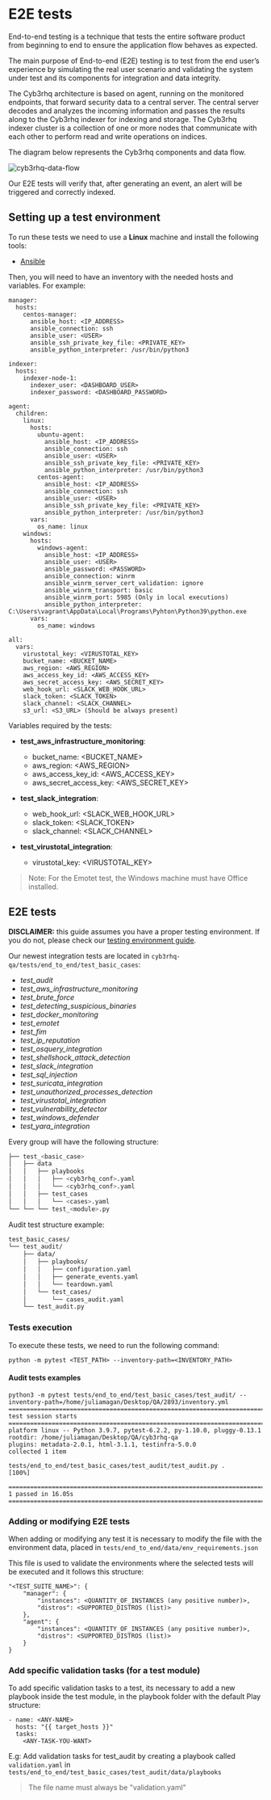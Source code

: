 # E2E tests

End-to-end testing is a technique that tests the entire software product from beginning to end to ensure the application flow behaves as expected.

The main purpose of End-to-end (E2E) testing is to test from the end user’s experience by simulating the real user scenario and validating the system under test and its components for integration and data integrity.

The Cyb3rhq architecture is based on agent, running on the monitored endpoints, that forward security data to a central server. The central server decodes and analyzes the incoming information and passes the results along to the Cyb3rhq indexer for indexing and storage. The Cyb3rhq indexer cluster is a collection of one or more nodes that communicate with each other to perform read and write operations on indices.

The diagram below represents the Cyb3rhq components and data flow.

![cyb3rhq-data-flow](https://documentation.cyb3rhq.com/current/_images/data-flow1.png)


Our E2E tests will verify that, after generating an event, an alert will be triggered and correctly indexed.

## Setting up a test environment

To run these tests we need to use a **Linux** machine and install the following tools:

- [Ansible](https://docs.ansible.com/ansible/latest/installation_guide/intro_installation.html)

Then, you will need to have an inventory with the needed hosts and variables. For example:

```
manager:
  hosts:
    centos-manager:
      ansible_host: <IP_ADDRESS>
      ansible_connection: ssh
      ansible_user: <USER>
      ansible_ssh_private_key_file: <PRIVATE_KEY>
      ansible_python_interpreter: /usr/bin/python3

indexer:
  hosts:
    indexer-node-1:
      indexer_user: <DASHBOARD_USER>
      indexer_password: <DASHBOARD_PASSWORD>

agent:
  children:
    linux:
      hosts:
        ubuntu-agent:
          ansible_host: <IP_ADDRESS>
          ansible_connection: ssh
          ansible_user: <USER>
          ansible_ssh_private_key_file: <PRIVATE_KEY>
          ansible_python_interpreter: /usr/bin/python3
        centos-agent:
          ansible_host: <IP_ADDRESS>
          ansible_connection: ssh
          ansible_user: <USER>
          ansible_ssh_private_key_file: <PRIVATE_KEY>
          ansible_python_interpreter: /usr/bin/python3
      vars:
        os_name: linux
    windows:
      hosts:
        windows-agent:
          ansible_host: <IP_ADDRESS>
          ansible_user: <USER>
          ansible_password: <PASSWORD>
          ansible_connection: winrm
          ansible_winrm_server_cert_validation: ignore
          ansible_winrm_transport: basic
          ansible_winrm_port: 5985 (Only in local executions)
          ansible_python_interpreter: C:\Users\vagrant\AppData\Local\Programs\Pyhton\Python39\python.exe
      vars:
        os_name: windows

all:
  vars:
    virustotal_key: <VIRUSTOTAL_KEY>
    bucket_name: <BUCKET_NAME>
    aws_region: <AWS_REGION>
    aws_access_key_id: <AWS_ACCESS_KEY>
    aws_secret_access_key: <AWS_SECRET_KEY>
    web_hook_url: <SLACK_WEB_HOOK_URL>
    slack_token: <SLACK_TOKEN>
    slack_channel: <SLACK_CHANNEL>
    s3_url: <S3_URL> (Should be always present)

```

Variables required by the tests:

- **test_aws_infrastructure_monitoring**:
    + bucket_name: <BUCKET_NAME>
    + aws_region: <AWS_REGION>
    + aws_access_key_id: <AWS_ACCESS_KEY>
    + aws_secret_access_key: <AWS_SECRET_KEY>

- **test_slack_integration**:
    + web_hook_url: <SLACK_WEB_HOOK_URL>
    + slack_token: <SLACK_TOKEN>
    + slack_channel: <SLACK_CHANNEL>

- **test_virustotal_integration**:
    + virustotal_key: <VIRUSTOTAL_KEY>

> Note: For the Emotet test, the Windows machine must have Office installed.

## E2E tests

**DISCLAIMER:** this guide assumes you have a proper testing environment. If you do not, please check
our [testing environment guide](#setting-up-a-test-environment).

Our newest integration tests are located in `cyb3rhq-qa/tests/end_to_end/test_basic_cases`:

- _test_audit_
- _test_aws_infrastructure_monitoring_
- _test_brute_force_
- _test_detecting_suspicious_binaries_
- _test_docker_monitoring_
- _test_emotet_
- _test_fim_
- _test_ip_reputation_
- _test_osquery_integration_
- _test_shellshock_attack_detection_
- _test_slack_integration_
- _test_sql_injection_
- _test_suricata_integration_
- _test_unauthorized_processes_detection_
- _test_virustotal_integration_
- _test_vulnerability_detector_
- _test_windows_defender_
- _test_yara_integration_

Every group will have the following structure:

```bash
├── test_<basic_case>
│   ├── data
│   │   ├── playbooks
│   │   │   ├── <cyb3rhq_conf>.yaml
│   │   │   └── <cyb3rhq_conf>.yaml
│   │   ├── test_cases
│   │   │   └── <cases>.yaml
└── └── └── test_<module>.py
```

Audit test structure example:

```bash
test_basic_cases/
└── test_audit/
    ├── data/
    │   ├── playbooks/
    │   │   ├── configuration.yaml
    │   │   ├── generate_events.yaml
    │   │   └── teardown.yaml
    │   └── test_cases/
    │       └── cases_audit.yaml
    └── test_audit.py
```

### Tests execution

To execute these tests, we need to run the following command:

```
python -m pytest <TEST_PATH> --inventory-path=<INVENTORY_PATH>
```

#### Audit tests examples

```shell script
python3 -m pytest tests/end_to_end/test_basic_cases/test_audit/ --inventory-path=/home/juliamagan/Desktop/QA/2893/inventory.yml
======================================================================== test session starts ========================================================================
platform linux -- Python 3.9.7, pytest-6.2.2, py-1.10.0, pluggy-0.13.1
rootdir: /home/juliamagan/Desktop/QA/cyb3rhq-qa
plugins: metadata-2.0.1, html-3.1.1, testinfra-5.0.0
collected 1 item

tests/end_to_end/test_basic_cases/test_audit/test_audit.py .                                                                                                  [100%]

======================================================================== 1 passed in 16.05s =========================================================================

```

### Adding or modifying E2E tests

When adding or modifying any test it is necessary to modify the file with the environment data, placed in `tests/end_to_end/data/env_requirements.json`

This file is used to validate the environments where the selected tests will be executed and it follows this structure:
```
"<TEST_SUITE_NAME>": {
    "manager": {
        "instances": <QUANTITY_OF_INSTANCES (any positive number)>,
        "distros": <SUPPORTED_DISTROS (list)>
    },
    "agent": {
        "instances": <QUANTITY_OF_INSTANCES (any positive number)>,
        "distros": <SUPPORTED_DISTROS (list)>
    }
}
```

### Add specific validation tasks (for a test module)

To add specific validation tasks to a test, its necessary to add a new playbook inside the test module, in the playbook folder with the default Play structure:

```
- name: <ANY-NAME>
  hosts: "{{ target_hosts }}"
  tasks:
    <ANY-TASK-YOU-WANT>
```

E.g: Add validation tasks for test_audit by creating a playbook called `validation.yaml` in `tests/end_to_end/test_basic_cases/test_audit/data/playbooks`

> The file name must always be "validation.yaml"
